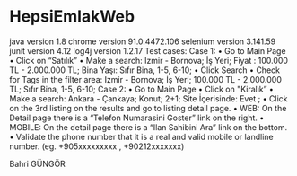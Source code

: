 # HepsiEmlakWeb
java version 1.8
chrome version 91.0.4472.106
selenium version 3.141.59
junit version 4.12
log4j version 1.2.17
Test cases:
Case 1: 
• Go to Main Page
• Click on “Satılık”
• Make a search: Izmir - Bornova; İş Yeri; Fiyat : 100.000 TL - 2.000.000 TL; Bina 
Yaşı: Sıfır Bina, 1-5, 6-10; 
• Click Search
• Check for Tags in the filter area: Izmir - Bornova; İş Yeri; 100.000 TL - 2.000.000 TL; 
Sıfır Bina, 1-5, 6-10; 
Case 2: 
• Go to Main Page
• Click on "Kiralık”
• Make a search: Ankara - Çankaya; Konut; 2+1; Site İçerisinde: Evet ; 
• Click on the 3rd listing on the results and go to listing detail page.
• WEB: On the Detail page there is a “Telefon Numarasini Goster” link on the right.
• MOBILE: On the detail page there is a “Ilan Sahibini Ara” link on the bottom.
• Validate the phone number that it is a real and valid mobile or landline number. (eg. 
+905xxxxxxxxx , +90212xxxxxxx)

Bahri GÜNGÖR

